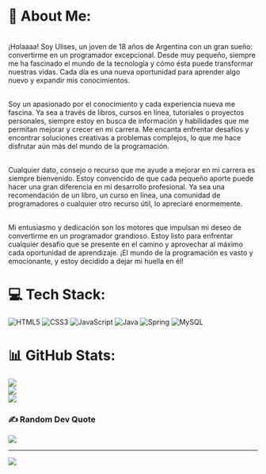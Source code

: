 # 💫 About Me:
<br>¡Holaaaa! Soy Ulises, un joven de 18 años de Argentina con un gran sueño: convertirme en un programador excepcional. Desde muy pequeño, siempre me ha fascinado el mundo de la tecnología y cómo ésta puede transformar nuestras vidas. Cada día es una nueva oportunidad para aprender algo nuevo y expandir mis conocimientos.

<br>Soy un apasionado por el conocimiento y cada experiencia nueva me fascina. Ya sea a través de libros, cursos en línea, tutoriales o proyectos personales, siempre estoy en busca de información y habilidades que me permitan mejorar y crecer en mi carrera. Me encanta enfrentar desafíos y encontrar soluciones creativas a problemas complejos, lo que me hace disfrutar aún más del mundo de la programación.

<br>Cualquier dato, consejo o recurso que me ayude a mejorar en mi carrera es siempre bienvenido. Estoy convencido de que cada pequeño aporte puede hacer una gran diferencia en mi desarrollo profesional. Ya sea una recomendación de un libro, un curso en línea, una comunidad de programadores o cualquier otro recurso útil, lo apreciaré enormemente.

<br>Mi entusiasmo y dedicación son los motores que impulsan mi deseo de convertirme en un programador grandioso. Estoy listo para enfrentar cualquier desafío que se presente en el camino y aprovechar al máximo cada oportunidad de aprendizaje. ¡El mundo de la programación es vasto y emocionante, y estoy decidido a dejar mi huella en él!

# 💻 Tech Stack:
![HTML5](https://img.shields.io/badge/html5-%23E34F26.svg?style=for-the-badge&logo=html5&logoColor=white) ![CSS3](https://img.shields.io/badge/css3-%231572B6.svg?style=for-the-badge&logo=css3&logoColor=white) ![JavaScript](https://img.shields.io/badge/javascript-%23323330.svg?style=for-the-badge&logo=javascript&logoColor=%23F7DF1E) ![Java](https://img.shields.io/badge/java-%23ED8B00.svg?style=for-the-badge&logo=openjdk&logoColor=white) ![Spring](https://img.shields.io/badge/spring-%236DB33F.svg?style=for-the-badge&logo=spring&logoColor=white) ![MySQL](https://img.shields.io/badge/mysql-4479A1.svg?style=for-the-badge&logo=mysql&logoColor=white)
# 📊 GitHub Stats:
![](https://github-readme-stats.vercel.app/api?username=eluli345&theme=omni&hide_border=false&include_all_commits=false&count_private=false)<br/>
![](https://github-readme-streak-stats.herokuapp.com/?user=eluli345&theme=omni&hide_border=false)<br/>
![](https://github-readme-stats.vercel.app/api/top-langs/?username=eluli345&theme=omni&hide_border=false&include_all_commits=false&count_private=false&layout=compact)

### ✍️ Random Dev Quote
![](https://quotes-github-readme.vercel.app/api?type=horizontal&theme=radical)

---
[![](https://visitcount.itsvg.in/api?id=eluli345&icon=0&color=0)](https://visitcount.itsvg.in)

<!-- Proudly created with GPRM ( https://gprm.itsvg.in ) -->
